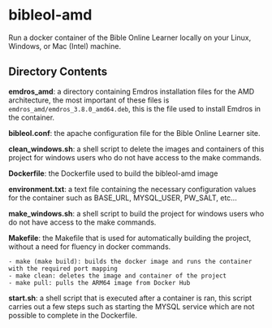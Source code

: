 # bibleol-amd

Run a docker container of the Bible Online Learner locally on your Linux, Windows, or Mac (Intel) machine.

## Directory Contents
**emdros_amd**: a directory containing Emdros installation files for the AMD architecture, the most important of these files is `emdros_amd/emdros_3.8.0_amd64.deb`, this is the file used to install Emdros in the container.

**bibleol.conf**: the apache configuration file for the Bible Online Learner site.

**clean_windows.sh**: a shell script to delete the images and containers of this project for windows users who do not have access to the make commands.

**Dockerfile**: the Dockerfile used to build the bibleol-amd image

**environment.txt**: a text file containing the necessary configuration values for the container such as BASE_URL, MYSQL_USER, PW_SALT, etc...

**make_windows.sh**: a shell script to build the project for windows users who do not have access to the make commands.

**Makefile**: the Makefile that is used for automatically building the project, without a need for fluency in docker commands.

    - make (make build): builds the docker image and runs the container with the required port mapping
    - make clean: deletes the image and container of the project
    - make pull: pulls the ARM64 image from Docker Hub

**start.sh**: a shell script that is executed after a container is ran, this script carries out a few steps such as starting the MYSQL service which are not possible to complete in the Dockerfile. 


